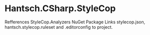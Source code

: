 # Hantsch.CSharp.StyleCop

Refferences StyleCop.Analyzers NuGet Package
Links stylecop.json, hantsch.stylecop.ruleset and .editorconfig to project.